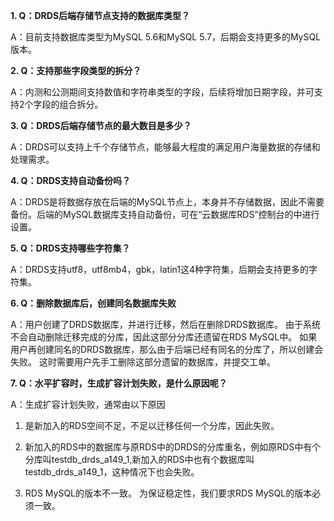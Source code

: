 **1. Q：DRDS后端存储节点支持的数据库类型？**

A：目前支持数据库类型为MySQL 5.6和MySQL 5.7，后期会支持更多的MySQL版本。

**2. Q：支持那些字段类型的拆分？**

A：内测和公测期间支持数值和字符串类型的字段，后续将增加日期字段，并可支持2个字段的组合拆分。

**3. Q：DRDS后端存储节点的最大数目是多少？**

A：DRDS可以支持上千个存储节点，能够最大程度的满足用户海量数据的存储和处理需求。

**4. Q：DRDS支持自动备份吗？**

A：DRDS是将数据存放在后端的MySQL节点上，本身并不存储数据，因此不需要备份。后端的MySQL数据库支持自动备份，可在“云数据库RDS”控制台的中进行设置。

**5. Q：DRDS支持哪些字符集？**

A：DRDS支持utf8，utf8mb4，gbk，latin1这4种字符集，后期会支持更多的字符集。

**6. Q：删除数据库后，创建同名数据库失败**

A：用户创建了DRDS数据库，并进行迁移，然后在删除DRDS数据库。 由于系统不会自动删除迁移完成的分库，因此这部分分库还遗留在RDS MySQL中。 
如果用户再创建同名的DRDS数据库，那么由于后端已经有同名的分库了，所以创建会失败。 这时需要用户先手工删除这部分遗留的数据库，并提交工单。


**7. Q：水平扩容时，生成扩容计划失败，是什么原因呢？**

A：生成扩容计划失败，通常由以下原因
1. 是新加入的RDS空间不足，不足以迁移任何一个分库，因此失败。

2. 新加入的RDS中的数据库与原RDS中的DRDS的分库重名，例如原RDS中有个分库叫testdb_drds_a149_1,新加入的RDS中也有个数据库叫testdb_drds_a149_1，这种情况下也会失败。

3. RDS MySQL的版本不一致。 为保证稳定性，我们要求RDS MySQL的版本必须一致。
